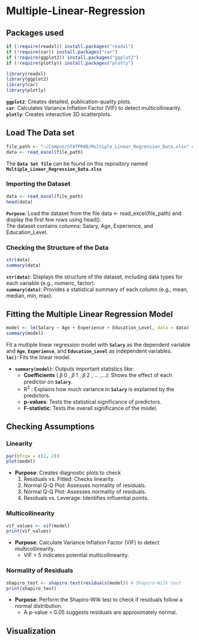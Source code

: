 # Multiple-Linear-Regression
## Packages used

```r
if (!require(readxl)) install.packages("readxl")
if (!require(car)) install.packages("car")
if (!require(ggplot2)) install.packages("ggplot2")
if (!require(plotly)) install.packages("plotly")

library(readxl)
library(ggplot2)
library(car) 
library(plotly)
```
**`ggplot2`**: Creates detailed, publication-quality plots.  
**`car`**: Calculates Variance Inflation Factor (VIF) to detect multicollinearity.  
**`plotly`**: Creates interactive 3D scatterplots.

## Load The Data set
```r
file_path <- "~/Campus/STATPROB/Multiple_Linear_Regression_Data.xlsx" # Specify the file path
data <- read_excel(file_path)
```
The **`Data Set file`** can be found on this repository named **`Multiple_Linear_Regression_Data.xlsx`**

### Importing the Dataset
```r
data <- read_excel(file_path)
head(data)
```
**`Purpose`**: Load the dataset from the file data <- read_excel(file_path) and display the first few rows using head().  
The dataset contains columns: Salary, Age, Experience, and Education_Level.

### Checking the Structure of the Data
```r
str(data)
summary(data)
```
**`str(data)`**: Displays the structure of the dataset, including data types for each variable (e.g., numeric, factor).  
**`summary(data)`**: Provides a statistical summary of each column (e.g., mean, median, min, max).  

## Fitting the Multiple Linear Regression Model
```r
model <- lm(Salary ~ Age + Experience + Education_Level, data = data)
summary(model)
```
Fit a multiple linear regression model with **`Salary`** as the dependent variable and **`Age`**, **`Experience`**, and **`Education_Level`** as independent variables.  
 **`lm()`**: Fits the linear model.  
* **`summary(model)`**: Outputs important statistics like:  
  * **Coefficients** (
𝛽
0
,
𝛽
1
,
𝛽
2
,
…
 ,…): Shows the effect of each predictor on **`Salary`**.
  * R<sup>2</sup>
 : Explains how much variance in **`Salary`** is explained by the predictors.
  * **p-values**: Tests the statistical significance of predictors.
  * **F-statistic**: Tests the overall significance of the model.

## Checking Assumptions
### Linearity
```r
par(mfrow = c(2, 2))
plot(model)
```
* **Purpose**: Creates diagnostic plots to check
   1. Residuals vs. Fitted: Checks linearity.
   2. Normal Q-Q Plot: Assesses normality of residuals.
   3. Normal Q-Q Plot: Assesses normality of residuals.
   4. Residuals vs. Leverage: Identifies influential points.

### Multicollinearity
```r
vif_values <- vif(model)
print(vif_values)
```
* **Purpose**: Calculate Variance Inflation Factor (VIF) to detect multicollinearity.
  * VIF > 5 indicates potential multicollinearity.

 ### Normality of Residuals
 ```r
shapiro_test <- shapiro.test(residuals(model)) # Shapiro-Wilk test
print(shapiro_test)
```
* **Purpose**: Perform the Shapiro-Wilk test to check if residuals follow a normal distribution.
  * A p-value > 0.05 suggests residuals are approximately normal.

## Visualization
